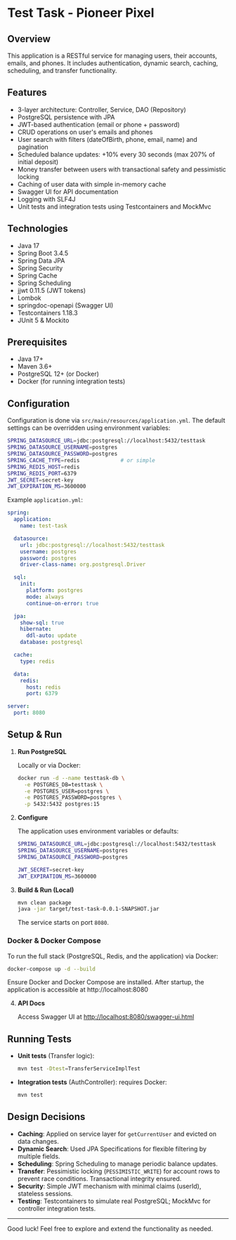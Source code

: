 # Test Task - Pioneer Pixel

## Overview

This application is a RESTful service for managing users, their accounts, emails, and phones. It includes authentication, dynamic search, caching, scheduling, and transfer functionality.

## Features

- 3-layer architecture: Controller, Service, DAO (Repository)
- PostgreSQL persistence with JPA
- JWT-based authentication (email or phone + password)
- CRUD operations on user's emails and phones
- User search with filters (dateOfBirth, phone, email, name) and pagination
- Scheduled balance updates: +10% every 30 seconds (max 207% of initial deposit)
- Money transfer between users with transactional safety and pessimistic locking
- Caching of user data with simple in-memory cache
- Swagger UI for API documentation
- Logging with SLF4J
- Unit tests and integration tests using Testcontainers and MockMvc

## Technologies

- Java 17
- Spring Boot 3.4.5
- Spring Data JPA
- Spring Security
- Spring Cache
- Spring Scheduling
- jjwt 0.11.5 (JWT tokens)
- Lombok
- springdoc-openapi (Swagger UI)
- Testcontainers 1.18.3
- JUnit 5 & Mockito

## Prerequisites

- Java 17+
- Maven 3.6+
- PostgreSQL 12+ (or Docker)
- Docker (for running integration tests)

## Configuration

Configuration is done via `src/main/resources/application.yml`. The default settings can be overridden using environment variables:

```bash
SPRING_DATASOURCE_URL=jdbc:postgresql://localhost:5432/testtask
SPRING_DATASOURCE_USERNAME=postgres
SPRING_DATASOURCE_PASSWORD=postgres
SPRING_CACHE_TYPE=redis             # or simple
SPRING_REDIS_HOST=redis
SPRING_REDIS_PORT=6379
JWT_SECRET=secret-key
JWT_EXPIRATION_MS=3600000
```

Example `application.yml`:

```yaml
spring:
  application:
    name: test-task

  datasource:
    url: jdbc:postgresql://localhost:5432/testtask
    username: postgres
    password: postgres
    driver-class-name: org.postgresql.Driver

  sql:
    init:
      platform: postgres
      mode: always
      continue-on-error: true

  jpa:
    show-sql: true
    hibernate:
      ddl-auto: update
    database: postgresql

  cache:
    type: redis

  data:
    redis:
      host: redis
      port: 6379

server:
  port: 8080
```

## Setup & Run

1. **Run PostgreSQL**

   Locally or via Docker:

   ```bash
   docker run -d --name testtask-db \
     -e POSTGRES_DB=testtask \
     -e POSTGRES_USER=postgres \
     -e POSTGRES_PASSWORD=postgres \
     -p 5432:5432 postgres:15
   ```

2. **Configure**

   The application uses environment variables or defaults:

   ```bash
   SPRING_DATASOURCE_URL=jdbc:postgresql://localhost:5432/testtask
   SPRING_DATASOURCE_USERNAME=postgres
   SPRING_DATASOURCE_PASSWORD=postgres

   JWT_SECRET=secret-key
   JWT_EXPIRATION_MS=3600000
   ```

3. **Build & Run (Local)**

   ```bash
   mvn clean package
   java -jar target/test-task-0.0.1-SNAPSHOT.jar
   ```

   The service starts on port `8080`.

### Docker & Docker Compose

To run the full stack (PostgreSQL, Redis, and the application) via Docker:

```bash
docker-compose up -d --build
```

Ensure Docker and Docker Compose are installed. After startup, the application is accessible at http://localhost:8080

4. **API Docs**

   Access Swagger UI at [http://localhost:8080/swagger-ui.html](http://localhost:8080/swagger-ui.html)

## Running Tests

- **Unit tests** (Transfer logic):

  ```bash
  mvn test -Dtest=TransferServiceImplTest
  ```

- **Integration tests** (AuthController): requires Docker:
  ```bash
  mvn test
  ```

## Design Decisions

- **Caching**: Applied on service layer for `getCurrentUser` and evicted on data changes.
- **Dynamic Search**: Used JPA Specifications for flexible filtering by multiple fields.
- **Scheduling**: Spring Scheduling to manage periodic balance updates.
- **Transfer**: Pessimistic locking (`PESSIMISTIC_WRITE`) for account rows to prevent race conditions. Transactional integrity ensured.
- **Security**: Simple JWT mechanism with minimal claims (userId), stateless sessions.
- **Testing**: Testcontainers to simulate real PostgreSQL; MockMvc for controller integration tests.

---

Good luck! Feel free to explore and extend the functionality as needed.
